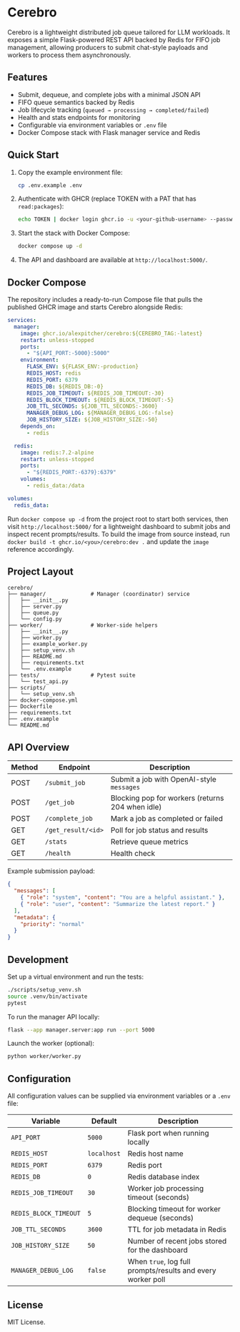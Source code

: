 # Cerebro

Cerebro is a lightweight distributed job queue tailored for LLM workloads. It exposes a simple Flask-powered REST API backed by Redis for FIFO job management, allowing producers to submit chat-style payloads and workers to process them asynchronously.

## Features

- Submit, dequeue, and complete jobs with a minimal JSON API
- FIFO queue semantics backed by Redis
- Job lifecycle tracking (`queued → processing → completed/failed`)
- Health and stats endpoints for monitoring
- Configurable via environment variables or `.env` file
- Docker Compose stack with Flask manager service and Redis

## Quick Start

1. Copy the example environment file:
   ```bash
   cp .env.example .env
   ```
2. Authenticate with GHCR (replace TOKEN with a PAT that has `read:packages`):
   ```bash
   echo TOKEN | docker login ghcr.io -u <your-github-username> --password-stdin
   ```
3. Start the stack with Docker Compose:
   ```bash
   docker compose up -d
   ```
4. The API and dashboard are available at `http://localhost:5000/`.

## Docker Compose

The repository includes a ready-to-run Compose file that pulls the published GHCR image and starts Cerebro alongside Redis:

```yaml
services:
  manager:
    image: ghcr.io/alexpitcher/cerebro:${CEREBRO_TAG:-latest}
    restart: unless-stopped
    ports:
      - "${API_PORT:-5000}:5000"
    environment:
      FLASK_ENV: ${FLASK_ENV:-production}
      REDIS_HOST: redis
      REDIS_PORT: 6379
      REDIS_DB: ${REDIS_DB:-0}
      REDIS_JOB_TIMEOUT: ${REDIS_JOB_TIMEOUT:-30}
      REDIS_BLOCK_TIMEOUT: ${REDIS_BLOCK_TIMEOUT:-5}
      JOB_TTL_SECONDS: ${JOB_TTL_SECONDS:-3600}
      MANAGER_DEBUG_LOG: ${MANAGER_DEBUG_LOG:-false}
      JOB_HISTORY_SIZE: ${JOB_HISTORY_SIZE:-50}
    depends_on:
      - redis

  redis:
    image: redis:7.2-alpine
    restart: unless-stopped
    ports:
      - "${REDIS_PORT:-6379}:6379"
    volumes:
      - redis_data:/data

volumes:
  redis_data:
```

Run `docker compose up -d` from the project root to start both services, then visit `http://localhost:5000/` for a lightweight dashboard to submit jobs and inspect recent prompts/results. To build the image from source instead, run `docker build -t ghcr.io/<you>/cerebro:dev .` and update the `image` reference accordingly.

## Project Layout

```
cerebro/
├── manager/              # Manager (coordinator) service
│   ├── __init__.py
│   ├── server.py
│   ├── queue.py
│   └── config.py
├── worker/               # Worker-side helpers
│   ├── __init__.py
│   ├── worker.py
│   ├── example_worker.py
│   ├── setup_venv.sh
│   ├── README.md
│   ├── requirements.txt
│   └── .env.example
├── tests/                # Pytest suite
│   └── test_api.py
├── scripts/
│   └── setup_venv.sh
├── docker-compose.yml
├── Dockerfile
├── requirements.txt
├── .env.example
└── README.md
```

## API Overview

| Method | Endpoint             | Description                               |
|--------|----------------------|-------------------------------------------|
| POST   | `/submit_job`        | Submit a job with OpenAI-style `messages` |
| POST   | `/get_job`           | Blocking pop for workers (returns 204 when idle) |
| POST   | `/complete_job`      | Mark a job as completed or failed         |
| GET    | `/get_result/<id>`   | Poll for job status and results           |
| GET    | `/stats`             | Retrieve queue metrics                    |
| GET    | `/health`            | Health check                              |

Example submission payload:

```json
{
  "messages": [
    { "role": "system", "content": "You are a helpful assistant." },
    { "role": "user", "content": "Summarize the latest report." }
  ],
  "metadata": {
    "priority": "normal"
  }
}
```

## Development

Set up a virtual environment and run the tests:

```bash
./scripts/setup_venv.sh
source .venv/bin/activate
pytest
```

To run the manager API locally:

```bash
flask --app manager.server:app run --port 5000
```

Launch the worker (optional):

```bash
python worker/worker.py
```

## Configuration

All configuration values can be supplied via environment variables or a `.env` file:

| Variable             | Default | Description                          |
|----------------------|---------|--------------------------------------|
| `API_PORT`           | `5000`  | Flask port when running locally      |
| `REDIS_HOST`         | `localhost` | Redis host name                 |
| `REDIS_PORT`         | `6379`  | Redis port                           |
| `REDIS_DB`           | `0`     | Redis database index                 |
| `REDIS_JOB_TIMEOUT`  | `30`    | Worker job processing timeout (seconds) |
| `REDIS_BLOCK_TIMEOUT`| `5`     | Blocking timeout for worker dequeue (seconds) |
| `JOB_TTL_SECONDS`    | `3600`  | TTL for job metadata in Redis        |
| `JOB_HISTORY_SIZE`   | `50`    | Number of recent jobs stored for the dashboard |
| `MANAGER_DEBUG_LOG`  | `false` | When `true`, log full prompts/results and every worker poll |

## License

MIT License.
